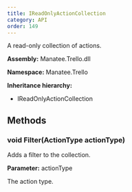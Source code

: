 ```yaml
---
title: IReadOnlyActionCollection
category: API
order: 149
---
```


A read-only collection of actions.

**Assembly:** Manatee.Trello.dll

**Namespace:** Manatee.Trello

**Inheritance hierarchy:**

- IReadOnlyActionCollection

## Methods

### void Filter(ActionType actionType)

Adds a filter to the collection.

**Parameter:** actionType

The action type.

